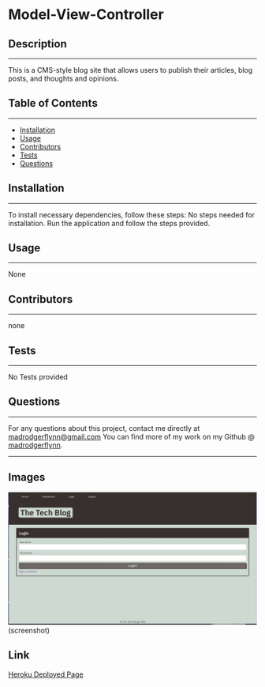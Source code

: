 # Model-View-Controller

## Description

---

This is a CMS-style blog site that allows users to publish their articles, blog posts, and thoughts and opinions.

## Table of Contents

---

- [Installation](#installation)
- [Usage](#usage)
- [Contributors](#contributors)
- [Tests](#tests)
- [Questions](#questions)

## Installation

---

To install necessary dependencies, follow these steps:
No steps needed for installation. Run the application and follow the steps provided.

## Usage

---

None

## Contributors

---

none

## Tests

---

No Tests provided

## Questions

---

For any questions about this project, contact me directly at madrodgerflynn@gmail.com You can find more of my work on my Github @ [madrodgerflynn](https://github.com/madrodgerflynn).

---

## Images

![Screenshot]("../../public/css/HW%2014%20Screenshot.JPG?raw=true")(screenshot)

## Link

[Heroku Deployed Page](https://agile-plains-41922.herokuapp.com/dashboard)
